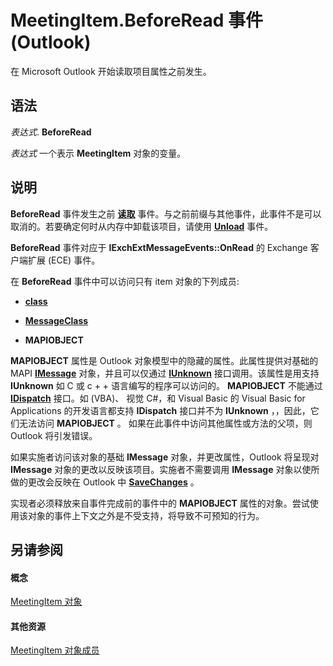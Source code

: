 
# MeetingItem.BeforeRead 事件 (Outlook)

在 Microsoft Outlook 开始读取项目属性之前发生。


## 语法

 _表达式_. **BeforeRead**

 _表达式_ 一个表示 **MeetingItem** 对象的变量。


## 说明

 **BeforeRead** 事件发生之前 **[读取](8a83b213-1afb-7ded-eb67-3e5d21502c5b.md)** 事件。与之前前缀与其他事件，此事件不是可以取消的。若要确定何时从内存中卸载该项目，请使用 **[Unload](87053a2f-11cc-6a76-a4fd-7c752efb00bd.md)** 事件。

 **BeforeRead** 事件对应于 **IExchExtMessageEvents::OnRead** 的 Exchange 客户端扩展 (ECE) 事件。

在 **BeforeRead** 事件中可以访问只有 item 对象的下列成员:


-  **[class](92750064-bb55-ba4b-83c3-b3d74da5ea50.md)**
    
-  **[MessageClass](0e7f893f-4de3-06c6-32e0-c815f9af35d5.md)**
    
-  **MAPIOBJECT**
    
 **MAPIOBJECT** 属性是 Outlook 对象模型中的隐藏的属性。此属性提供对基础的 MAPI **[IMessage](http://msdn.microsoft.com/en-us/library/cc842097%28office.14%29.aspx)** 对象，并且可以仅通过 **[IUnknown](http://msdn.microsoft.com/en-us/library/ms680509%28VS.85%29.aspx)** 接口调用。该属性是用支持 **IUnknown** 如 C 或 c + + 语言编写的程序可以访问的。 **MAPIOBJECT** 不能通过 **[IDispatch](http://msdn.microsoft.com/en-us/library/ms221608.aspx)** 接口。如 (VBA)、 视觉 C#，和 Visual Basic 的 Visual Basic for Applications 的开发语言都支持 **IDispatch** 接口并不为 **IUnknown** ，，因此，它们无法访问 **MAPIOBJECT** 。 如果在此事件中访问其他属性或方法的父项，则 Outlook 将引发错误。

如果实施者访问该对象的基础 **IMessage** 对象，并更改属性，Outlook 将呈现对 **IMessage** 对象的更改以反映该项目。实施者不需要调用 **IMessage** 对象以使所做的更改会反映在 Outlook 中 **[SaveChanges](http://msdn.microsoft.com/en-us/library/cc842181%28office.14%29.aspx)** 。

实现者必须释放来自事件完成前的事件中的 **MAPIOBJECT** 属性的对象。尝试使用该对象的事件上下文之外是不受支持，将导致不可预知的行为。


## 另请参阅


#### 概念


[MeetingItem 对象](b75730f5-b395-3d66-5acd-b64fd8fcd78f.md)
#### 其他资源


[MeetingItem 对象成员](9ae6a19d-d326-4c37-90d8-5ed9933672a0.md)